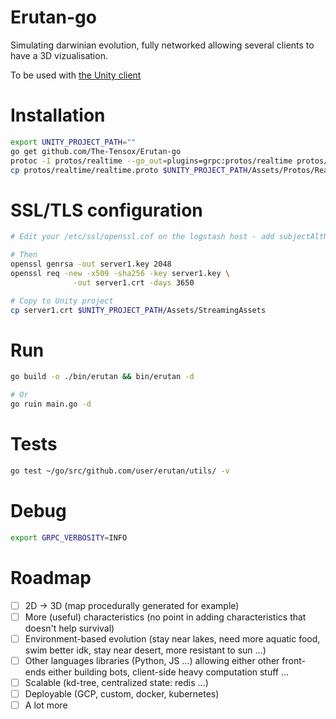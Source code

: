 
# Erutan-go

Simulating darwinian evolution, fully networked allowing several clients to have a 3D vizualisation.

To be used with [the Unity client](https://github.com/The-Tensox/Erutan-unity)

# Installation

```bash
export UNITY_PROJECT_PATH=""
go get github.com/The-Tensox/Erutan-go
protoc -I protos/realtime --go_out=plugins=grpc:protos/realtime protos/realtime/realtime.proto
cp protos/realtime/realtime.proto $UNITY_PROJECT_PATH/Assets/Protos/Realtime
```

# SSL/TLS configuration

```bash
# Edit your /etc/ssl/openssl.cnf on the logstash host - add subjectAltName = IP:192.168.2.107 in [v3_ca] section

# Then
openssl genrsa -out server1.key 2048
openssl req -new -x509 -sha256 -key server1.key \
              -out server1.crt -days 3650

# Copy to Unity project
cp server1.crt $UNITY_PROJECT_PATH/Assets/StreamingAssets
```

# Run

```bash
go build -o ./bin/erutan && bin/erutan -d

# Or
go ruin main.go -d
```

# Tests

```bash
go test ~/go/src/github.com/user/erutan/utils/ -v
```

# Debug

```bash
export GRPC_VERBOSITY=INFO
```

# Roadmap

- [ ] 2D -> 3D (map procedurally generated for example)
- [ ] More (useful) characteristics (no point in adding characteristics that doesn't help survival)
- [ ] Environment-based evolution (stay near lakes, need more aquatic food, swim better idk, stay near desert, more resistant to sun ...)
- [ ] Other languages libraries (Python, JS ...) allowing either other front-ends either building bots, client-side heavy computation stuff ...
- [ ] Scalable (kd-tree, centralized state: redis ...)
- [ ] Deployable (GCP, custom, docker, kubernetes)
- [ ] A lot more
